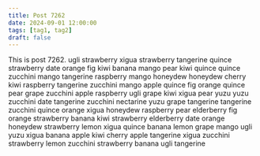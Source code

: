```yaml
---
title: Post 7262
date: 2024-09-01 12:00:00
tags: [tag1, tag2]
draft: false
---
```

This is post 7262.
ugli
strawberry
xigua
strawberry
tangerine
quince
strawberry
date
orange
fig
kiwi
banana
mango
pear
kiwi
quince
quince
zucchini
mango
tangerine
raspberry
mango
honeydew
honeydew
cherry
kiwi
raspberry
tangerine
zucchini
mango
apple
quince
fig
orange
quince
pear
grape
zucchini
apple
raspberry
ugli
grape
kiwi
xigua
pear
yuzu
yuzu
zucchini
date
tangerine
zucchini
nectarine
yuzu
grape
tangerine
tangerine
zucchini
quince
orange
xigua
honeydew
raspberry
pear
elderberry
fig
orange
strawberry
banana
kiwi
strawberry
elderberry
date
orange
honeydew
strawberry
lemon
xigua
quince
banana
lemon
grape
mango
ugli
yuzu
xigua
banana
apple
kiwi
cherry
apple
tangerine
xigua
zucchini
strawberry
lemon
zucchini
strawberry
banana
ugli
tangerine
